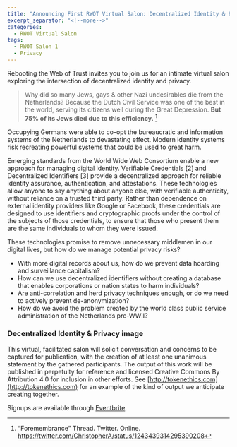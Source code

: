 ```yaml
---
title: "Announcing First RWOT Virtual Salon: Decentralized Identity & Privacy"
excerpt_separator: "<!--more-->"
categories:
  - RWOT Virtual Salon
tags:
  - RWOT Salon 1
  - Privacy
---
```


Rebooting the Web of Trust invites you to join us for an intimate virtual salon exploring the intersection of decentralized identity and privacy.

> Why did so many Jews, gays & other Nazi undesirables die from the Netherlands? Because the Dutch Civil Service was one of the best in the world, serving its citizens well during the Great Depression. **But 75% of its Jews died due to this efficiency.** [^1]

Occupying Germans were able to co-opt the bureaucratic and information systems of the Netherlands to devastating effect. Modern identity systems risk recreating powerful systems that could be used to great harm.

Emerging standards from the World Wide Web Consortium enable a new approach for managing digital identity. Verifiable Credentials [2] and Decentralized Identifiers [3] provide a decentralized approach for reliable identity assurance, authentication, and attestations. These technologies allow anyone to say anything about anyone else, with verifiable authenticity, without reliance on a trusted third party. Rather than dependence on external identity providers like Google or Facebook, these credentials are designed to use identifiers and cryptographic proofs under the control of the subjects of those credentials, to ensure that those who present them are the same individuals to whom they were issued.

<!--more-->

These technologies promise to remove unnecessary middlemen in our digital lives, but how do we manage potential privacy risks?

* With more digital records about us, how do we prevent data hoarding and surveillance capitalism?
* How can we use decentralized identifiers without creating a database that enables corporations or nation states to harm individuals?
* Are anti-correlation and herd privacy techniques enough, or do we need to actively prevent de-anonymization?
* How do we avoid the problem created by the world class public service administration of the Netherlands pre-WWII?

### Decentralized Identity & Privacy image

This virtual, facilitated salon will solicit conversation and concerns to be captured for publication, with the creation of at least one unanimous statement by the gathered participants. The output of this work will be published in perpetuity for reference and licensed Creative Commons By Attribution 4.0 for inclusion in other efforts. See [http://tokenethics.com](http://tokenethics.com) for an example of the kind of output we anticipate creating together.

Signups are available through [Eventbrite](https://www.eventbrite.com/e/decentralized-identity-privacy-tickets-138645736129).

[^1]: “Foremembrance” Thread. Twitter. Online. https://twitter.com/ChristopherA/status/1243439314295390208
